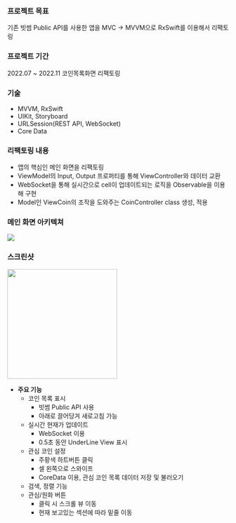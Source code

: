 ### 프로젝트 목표

기존 빗썸 Public API를 사용한 앱을 MVC → MVVM으로 RxSwift를 이용해서 리팩토링

### 프로젝트 기간

2022.07 ~ 2022.11 코인목록화면 리팩토링

### 기술

- MVVM, RxSwift
- UIKit, Storyboard
- URLSession(REST API, WebSocket)
- Core Data

### 리팩토링 내용

- 앱의 핵심인 메인 화면을 리팩토링
- ViewModel의 Input, Output 프로퍼티를 통해 ViewController와 데이터 교환
- WebSocket을 통해 실시간으로 cell이 업데이트되는 로직을 Observable을 이용해 구현
- Model인 ViewCoin의 조작을 도와주는 CoinController class 생성, 적용

### 메인 화면 아키텍쳐

![](https://user-images.githubusercontent.com/52317025/205429970-893901db-82b5-4bc2-a0d5-a7080200b99e.png)

### 스크린샷

<img src="https://user-images.githubusercontent.com/52317025/205429965-26ddae2a-dfe1-4cc9-88e1-92d9215ed034.png" width="250"/>

- **주요 기능**
    - 코인 목록 표시
        - 빗썸 Public API 사용
        - 아래로 끌어당겨 새로고침 가능
    - 실시간 현재가 업데이트
        - WebSocket 이용
        - 0.5초 동안 UnderLine View 표시
    - 관심 코인 설정
        - 주황색 하트버튼 클릭
        - 셀 왼쪽으로 스와이프
        - CoreData 이용, 관심 코인 목록 데이터 저장 및 불러오기
    - 검색, 정렬 기능
    - 관심/원화 버튼
        - 클릭 시 스크롤 뷰 이동
        - 현재 보고있는 섹션에 따라 밑줄 이동
